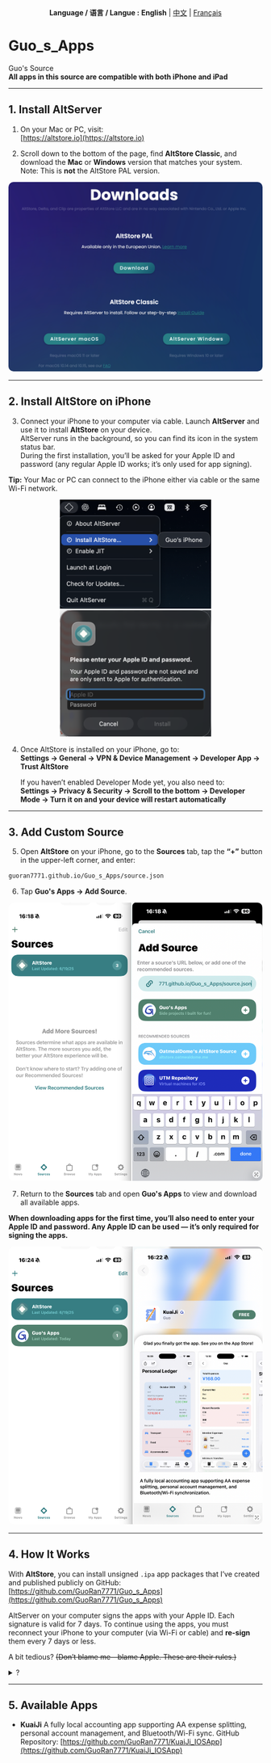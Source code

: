 <p align="center">
  <b>Language / 语言 / Langue :</b>
  <b>English</b> |
  <a href="README_CN.md">中文</a> |
  <a href="README_FR.md">Français</a>
</p>

# Guo_s_Apps  
Guo's Source  
**All apps in this source are compatible with both iPhone and iPad**  

---

## 1. Install AltServer

1. On your Mac or PC, visit:  
   [https://altstore.io](https://altstore.io)

2. Scroll down to the bottom of the page, find **AltStore Classic**, and download the **Mac** or **Windows** version that matches your system.  
   Note: This is **not** the AltStore PAL version.  

<p align="center">
  <img src="./assets/Source_assets/j1.png" alt="Download page example" style="border-radius:10px;">
</p>

---

## 2. Install AltStore on iPhone

3. Connect your iPhone to your computer via cable. Launch **AltServer** and use it to install **AltStore** on your device.  
   AltServer runs in the background, so you can find its icon in the system status bar.  
   During the first installation, you’ll be asked for your Apple ID and password (any regular Apple ID works; it’s only used for app signing).

**Tip:** Your Mac or PC can connect to the iPhone either via cable or the same Wi-Fi network.  

<div align="center">
  <img src="./assets/Source_assets/j2.png" width="300"/>
  <img src="./assets/Source_assets/j3.png" width="300"/>
</div>

4. Once AltStore is installed on your iPhone, go to:  
   **Settings → General → VPN & Device Management → Developer App → Trust AltStore**  

   If you haven’t enabled Developer Mode yet, you also need to:    
   **Settings → Privacy & Security → Scroll to the bottom → Developer Mode → Turn it on and your device will restart automatically**

---

## 3. Add Custom Source

5. Open **AltStore** on your iPhone, go to the **Sources** tab, tap the **“+”** button in the upper-left corner, and enter:  

```bash
guoran7771.github.io/Guo_s_Apps/source.json
```

6. Tap **Guo's Apps → Add Source**.

<p align="center">
  <img src="./assets/Source_assets/j4.png" alt="Add Source example" style="border-radius:10px;">
</p>

7. Return to the **Sources** tab and open **Guo's Apps** to view and download all available apps.  

**When downloading apps for the first time, you’ll also need to enter your Apple ID and password. Any Apple ID can be used — it’s only required for signing the apps.**

<p align="center">
  <img src="./assets/Source_assets/j5.png" alt="App list example" style="border-radius:10px;">
</p>

---

## 4. How It Works

With **AltStore**, you can install unsigned `.ipa` app packages that I’ve created and published publicly on GitHub:
[https://github.com/GuoRan7771/Guo_s_Apps](https://github.com/GuoRan7771/Guo_s_Apps)

AltServer on your computer signs the apps with your Apple ID. Each signature is valid for 7 days.
To continue using the apps, you must reconnect your iPhone to your computer (via Wi-Fi or cable) and **re-sign** them every 7 days or less.

A bit tedious?
~~(Don’t blame me—blame Apple. These are their rules.)~~  
<details>
<summary>?</summary>
Thanks to my girlfriend for all her silent support behind the scenes! heyhey 😁
</details>

---

## 5. Available Apps

* **KuaiJi**
  A fully local accounting app supporting AA expense splitting, personal account management, and Bluetooth/Wi-Fi sync.
  GitHub Repository:
  [https://github.com/GuoRan7771/KuaiJi_IOSApp](https://github.com/GuoRan7771/KuaiJi_IOSApp)
